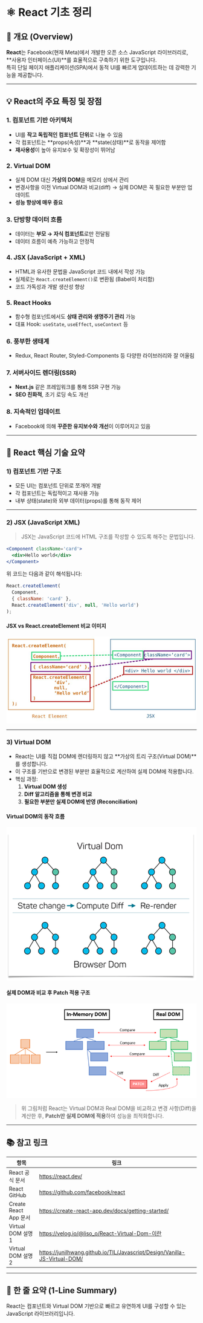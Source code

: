 # ⚛️ React 기초 정리

## 📌 개요 (Overview)

**React**는 Facebook(현재 Meta)에서 개발한 오픈 소스 JavaScript 라이브러리로,  
**사용자 인터페이스(UI)**를 효율적으로 구축하기 위한 도구입니다.  
특히 단일 페이지 애플리케이션(SPA)에서 동적 UI를 빠르게 업데이트하는 데 강력한 기능을 제공합니다.

---

## 💡 React의 주요 특징 및 장점

### 1. 컴포넌트 기반 아키텍처
- UI를 **작고 독립적인 컴포넌트 단위**로 나눌 수 있음
- 각 컴포넌트는 **props(속성)**과 **state(상태)**로 동작을 제어함
- **재사용성**이 높아 유지보수 및 확장성이 뛰어남

### 2. Virtual DOM
- 실제 DOM 대신 **가상의 DOM**을 메모리 상에서 관리
- 변경사항을 이전 Virtual DOM과 비교(diff) → 실제 DOM은 꼭 필요한 부분만 업데이트  
- **성능 향상에 매우 중요**

### 3. 단방향 데이터 흐름
- 데이터는 **부모 → 자식 컴포넌트**로만 전달됨
- 데이터 흐름이 예측 가능하고 안정적

### 4. JSX (JavaScript + XML)
- HTML과 유사한 문법을 JavaScript 코드 내에서 작성 가능
- 실제로는 `React.createElement()`로 변환됨 (Babel이 처리함)
- 코드 가독성과 개발 생산성 향상

### 5. React Hooks
- 함수형 컴포넌트에서도 **상태 관리와 생명주기 관리** 가능
- 대표 Hook: `useState`, `useEffect`, `useContext` 등

### 6. 풍부한 생태계
- Redux, React Router, Styled-Components 등 다양한 라이브러리와 잘 어울림

### 7. 서버사이드 렌더링(SSR)
- **Next.js** 같은 프레임워크를 통해 SSR 구현 가능
- **SEO 친화적**, 초기 로딩 속도 개선

### 8. 지속적인 업데이트
- Facebook에 의해 **꾸준한 유지보수와 개선**이 이루어지고 있음

---

## 🧱 React 핵심 기술 요약

### 1) 컴포넌트 기반 구조
- 모든 UI는 컴포넌트 단위로 쪼개어 개발
- 각 컴포넌트는 독립적이고 재사용 가능
- 내부 상태(state)와 외부 데이터(props)를 통해 동작 제어

---

### 2) JSX (JavaScript XML)

> JSX는 JavaScript 코드에 HTML 구조를 작성할 수 있도록 해주는 문법입니다.

```jsx
<Component className='card'>
  <div>Hello world</div>
</Component>
```

위 코드는 다음과 같이 해석됩니다:

```js
React.createElement(
  Component,
  { className: 'card' },
  React.createElement('div', null, 'Hello world')
);
```

#### JSX vs React.createElement 비교 이미지

![JSX vs React Element](image.jpg)

---

### 3) Virtual DOM

- React는 UI를 직접 DOM에 렌더링하지 않고 **가상의 트리 구조(Virtual DOM)**를 생성합니다.
- 이 구조를 기반으로 변경된 부분만 효율적으로 계산하여 실제 DOM에 적용합니다.
- 핵심 과정:
  1. **Virtual DOM 생성**
  2. **Diff 알고리즘을 통해 변경 비교**
  3. **필요한 부분만 실제 DOM에 반영 (Reconciliation)**

#### Virtual DOM의 동작 흐름

![Virtual DOM 단계별 흐름](image1.png)

#### 실제 DOM과 비교 후 Patch 적용 구조

![Virtual DOM Diff & Patch](image2.png)

> 위 그림처럼 React는 Virtual DOM과 Real DOM을 비교하고 변경 사항(Diff)을 계산한 후, **Patch만 실제 DOM에 적용**하여 성능을 최적화합니다.

---

## 📚 참고 링크

| 항목 | 링크 |
|------|------|
| React 공식 문서 | https://react.dev/ |
| React GitHub | https://github.com/facebook/react |
| Create React App 문서 | https://create-react-app.dev/docs/getting-started/ |
| Virtual DOM 설명 1 | https://velog.io/@liso_o/React-Virtual-Dom-이란 |
| Virtual DOM 설명 2 | https://junilhwang.github.io/TIL/Javascript/Design/Vanilla-JS-Virtual-DOM/ |

---

## 📃 한 줄 요약 (1-Line Summary)

React는 컴포넌트와 Virtual DOM 기반으로 빠르고 유연하게 UI를 구성할 수 있는 JavaScript 라이브러리입니다.
